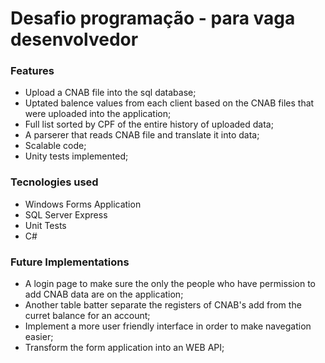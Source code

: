 # Desafio programação - para vaga desenvolvedor

### Features

- Upload a CNAB file into the sql database;
- Uptated balence values from each client based on the CNAB files that were uploaded into the application;
- Full list sorted by CPF of the entire history of uploaded data;
- A parserer that reads CNAB file and translate it into data;
- Scalable code;
- Unity tests implemented;

### Tecnologies used

- Windows Forms Application
- SQL Server Express
- Unit Tests
- C#

### Future Implementations

- A login page to make sure the only the people who have permission to add CNAB data are on the application;
- Another table batter separate the registers of CNAB's add from the curret balance for an account;
- Implement a more user friendly interface in order to make navegation easier;
- Transform the form application into an WEB API;
